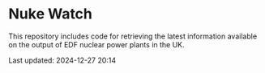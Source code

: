 # Nuke Watch

This repository includes code for retrieving the latest information available on the output of EDF nuclear power plants in the UK.

Last updated: 2024-12-27 20:14